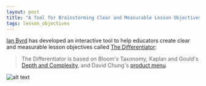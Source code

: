 ```yaml
---
layout: post
title: "A Tool for Brainstorming Clear and Measurable Lesson Objectives"
tags: lesson_objectives
---
```


[Ian Byrd](https://twitter.com/ianabyrd) has developed an interactive tool to help educators create clear and measurable lesson objectives called [The Differentiator](https://www.byrdseed.com/differentiator/#):

>The Differentiator is based on Bloom's Taxonomy, Kaplan and Gould's [Depth and Complexity](https://www.byrdseed.com/introducing-depth-and-complexity/), and David Chung's [product menu](https://sites.google.com/site/davidnchung/presentationoptions).

![alt text](https://eddiecmurray.github.io/blog/assets/img/2023-03-01_11-26-40-the_differentiator.gif "the differentiator")